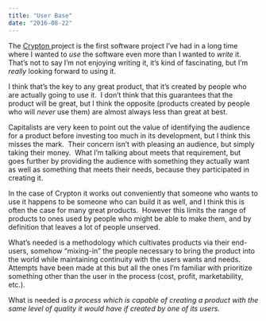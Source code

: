 ```yaml
---
title: "User Base"
date: "2016-08-22"
---
```


<div class="content">
<p>The <a href="http://jjg.2soc.net/post/crypton" target="_blank"> Crypton </a> project is the first
software project I’ve had in a long time where I wanted to <em>use</em> the software
even more than I wanted to <em>write</em> it.  That’s not to say I’m not enjoying
writing it, it’s kind of fascinating, but I’m <em>really</em> looking forward to
using it.</p>
<p>I think that’s the key to any great product, that it’s created by people who
are actually going to use it.  I don’t think that this guarantees that the
product will be great, but I think the opposite (products created by people
who will <em>never</em> use them) are almost always less than great at best.</p>
<p>Capitalists are very keen to point out the value of identifying the audience
for a product before investing too much in its development, but I think this
misses the mark.  Their concern isn’t with pleasing an audience, but simply
taking their money.  What I’m talking about meets that requirement, but goes
further by providing the audience with something they actually want as well as
something that meets their needs, because they participated in creating it.</p>
<p>In the case of Crypton it works out conveniently that someone who wants to use
it happens to be someone who can build it as well, and I think this is often
the case for many great products.  However this limits the range of products
to ones used by people who might be able to make them, and by definition that
leaves a lot of people unserved.</p>
<p>What’s needed is a methodology which cultivates products via their end-users,
somehow “mixing-in” the people necessary to bring the product into the world
while maintaining continuity with the users wants and needs.  Attempts have
been made at this but all the ones I’m familiar with prioritize something
other than the user in the process (cost, profit, marketability, etc.).</p>
<p>What is needed is <em>a process which is capable of creating a product with the
same level of quality it would have if created by one of its users.</em></p>
</div>
